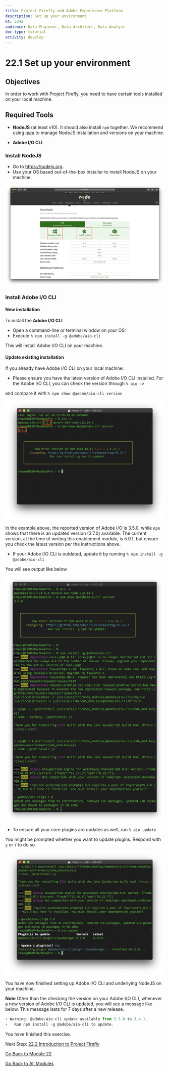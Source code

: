 ```yaml
---
title: Project Firefly and Adobe Experience Platform
description: Set up your environment
kt: 5342
audience: Data Engineer, Data Architect, Data Analyst
doc-type: tutorial
activity: develop
---
```


# 22.1 Set up your environment

## Objectives

In order to work with Project Firefly, you need to have certain tools installed on your local machine.

## Required Tools

- **NodeJS** (at least v10). It should also install `npm` together. We recommend using [nvm](https://github.com/nvm-sh/nvm/blob/master/README.md) to manage NodeJS installation and versions on your machine.

- **Adobe I/O CLI**.

### Install NodeJS

- Go to https://nodejs.org.
- Use your OS based out-of-the-box installer to install NodeJS on your machine.

![DownloadNodeJS](./images/downloadnodejs.png)

### Install Adobe I/O CLI

#### New installation

To install the **Adobe I/O CLI** 

- Open a command-line or terminal window on your OS:
- Execute `% npm install -g @adobe/aio-cli`

This will install Adobe I/O CLI on your machine.

#### Update existing installation

If you already have Adobe I/O CLI on your local machine:

- Please ensure you have the latest version of Adobe I/O CLI installed.
For the Adobe I/O CLI, you can check the version through
`% aio -v`

and compare it with 
`% npm show @adobe/aio-cli version`

![AdobeIOUpdate](./images/aio-version.png)

In the example above, the reported version of Adobe I/O is 3.5.0, while `npm` shows that there is an updated version (3.7.0) available. The current version, at the time of writing this enablement module, is 5.0.1, but ensure you check the latest version per the instructions above.

- If your Adobe I/O CLI is outdated, update it by running
`% npm install -g @adobe/aio-cli`

You will see output like below.

![aio-output](images/aio-update.png)

- To ensure all your core plugins are updates as well, run 
`% aio update`

You might be prompted whether you want to update plugins. Respond with `y` or `Y` to do so.

![aio-update-plugins](images/aio-update-plugins.png)

You have now finished setting up Adobe I/O CLI and underlying NodeJS on your machine.

**Note**
Other than the checking the version on your Adobe I/O CLI, whenever a new version of Adobe I/O CLI is updated, you will see a message like below. This message lasts for 7 days after a new release.

```javascript
› Warning: @adobe/aio-cli update available from 3.3.0 to 3.4.1.
›   Run npm install -g @adobe/aio-cli to update.
```

You have finished this exercise.

Next Step: [22.2 Introduction to Project Firefly](./ex2.md)

[Go Back to Module 22](./adobe-io-firefly.md)

[Go Back to All Modules](../../overview.md)